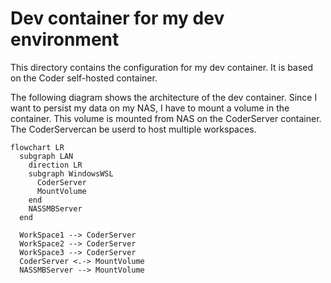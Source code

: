 # Dev container for my dev environment

This directory contains the configuration for my dev container. It is based on the Coder self-hosted container. 

The following diagram shows the architecture of the dev container. Since I want to persist my data on my NAS, I have to mount a volume in the container. This volume is mounted from NAS on the CoderServer container. The CoderServercan be userd to host multiple workspaces. 
```mermaid
flowchart LR
  subgraph LAN
    direction LR
    subgraph WindowsWSL
      CoderServer
      MountVolume
    end
    NASSMBServer
  end

  WorkSpace1 --> CoderServer
  WorkSpace2 --> CoderServer
  WorkSpace3 --> CoderServer
  CoderServer <.-> MountVolume
  NASSMBServer --> MountVolume
```
